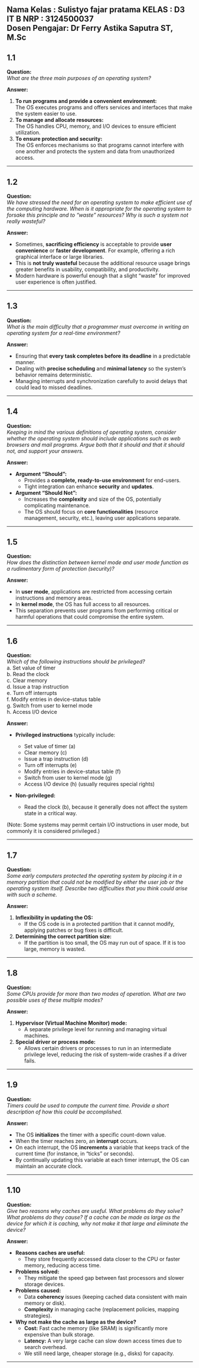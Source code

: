 Nama Kelas : Sulistyo fajar pratama
KELAS : D3 IT B
NRP : 3124500037      
**Dosen Pengajar:** Dr Ferry Astika Saputra ST, M.Sc
---

## 1.1  
**Question:**  
*What are the three main purposes of an operating system?*

**Answer:**  
1. **To run programs and provide a convenient environment:**  
   The OS executes programs and offers services and interfaces that make the system easier to use.  
2. **To manage and allocate resources:**  
   The OS handles CPU, memory, and I/O devices to ensure efficient utilization.  
3. **To ensure protection and security:**  
   The OS enforces mechanisms so that programs cannot interfere with one another and protects the system and data from unauthorized access.

---

## 1.2  
**Question:**  
*We have stressed the need for an operating system to make efficient use of the computing hardware. When is it appropriate for the operating system to forsake this principle and to “waste” resources? Why is such a system not really wasteful?*

**Answer:**  
- Sometimes, **sacrificing efficiency** is acceptable to provide **user convenience** or **faster development**. For example, offering a rich graphical interface or large libraries.  
- This is **not truly wasteful** because the additional resource usage brings greater benefits in usability, compatibility, and productivity.  
- Modern hardware is powerful enough that a slight “waste” for improved user experience is often justified.

---

## 1.3  
**Question:**  
*What is the main difficulty that a programmer must overcome in writing an operating system for a real-time environment?*

**Answer:**  
- Ensuring that **every task completes before its deadline** in a predictable manner.  
- Dealing with **precise scheduling** and **minimal latency** so the system’s behavior remains deterministic.  
- Managing interrupts and synchronization carefully to avoid delays that could lead to missed deadlines.

---

## 1.4  
**Question:**  
*Keeping in mind the various definitions of operating system, consider whether the operating system should include applications such as web browsers and mail programs. Argue both that it should and that it should not, and support your answers.*

**Answer:**  
- **Argument “Should”:**  
  - Provides a **complete, ready-to-use environment** for end-users.  
  - Tight integration can enhance **security** and **updates**.  
- **Argument “Should Not”:**  
  - Increases the **complexity** and size of the OS, potentially complicating maintenance.  
  - The OS should focus on **core functionalities** (resource management, security, etc.), leaving user applications separate.

---

## 1.5  
**Question:**  
*How does the distinction between kernel mode and user mode function as a rudimentary form of protection (security)?*

**Answer:**  
- In **user mode**, applications are restricted from accessing certain instructions and memory areas.  
- In **kernel mode**, the OS has full access to all resources.  
- This separation prevents user programs from performing critical or harmful operations that could compromise the entire system.

---

## 1.6  
**Question:**  
*Which of the following instructions should be privileged?*  
a. Set value of timer  
b. Read the clock  
c. Clear memory  
d. Issue a trap instruction  
e. Turn off interrupts  
f. Modify entries in device-status table  
g. Switch from user to kernel mode  
h. Access I/O device

**Answer:**  
- **Privileged instructions** typically include:  
  - Set value of timer (a)  
  - Clear memory (c)  
  - Issue a trap instruction (d)  
  - Turn off interrupts (e)  
  - Modify entries in device-status table (f)  
  - Switch from user to kernel mode (g)  
  - Access I/O device (h) (usually requires special rights)  

- **Non-privileged:**  
  - Read the clock (b), because it generally does not affect the system state in a critical way.

(Note: Some systems may permit certain I/O instructions in user mode, but commonly it is considered privileged.)

---

## 1.7  
**Question:**  
*Some early computers protected the operating system by placing it in a memory partition that could not be modified by either the user job or the operating system itself. Describe two difficulties that you think could arise with such a scheme.*

**Answer:**  
1. **Inflexibility in updating the OS:**  
   - If the OS code is in a protected partition that it cannot modify, applying patches or bug fixes is difficult.  
2. **Determining the correct partition size:**  
   - If the partition is too small, the OS may run out of space. If it is too large, memory is wasted.

---

## 1.8  
**Question:**  
*Some CPUs provide for more than two modes of operation. What are two possible uses of these multiple modes?*

**Answer:**  
1. **Hypervisor (Virtual Machine Monitor) mode:**  
   - A separate privilege level for running and managing virtual machines.  
2. **Special driver or process mode:**  
   - Allows certain drivers or processes to run in an intermediate privilege level, reducing the risk of system-wide crashes if a driver fails.

---

## 1.9  
**Question:**  
*Timers could be used to compute the current time. Provide a short description of how this could be accomplished.*

**Answer:**  
- The OS **initializes** the timer with a specific count-down value.  
- When the timer reaches zero, an **interrupt** occurs.  
- On each interrupt, the OS **increments** a variable that keeps track of the current time (for instance, in “ticks” or seconds).  
- By continually updating this variable at each timer interrupt, the OS can maintain an accurate clock.

---

## 1.10  
**Question:**  
*Give two reasons why caches are useful. What problems do they solve? What problems do they cause? If a cache can be made as large as the device for which it is caching, why not make it that large and eliminate the device?*

**Answer:**  
- **Reasons caches are useful:**  
  - They store frequently accessed data closer to the CPU or faster memory, reducing access time.  
- **Problems solved:**  
  - They mitigate the speed gap between fast processors and slower storage devices.  
- **Problems caused:**  
  - Data **coherency** issues (keeping cached data consistent with main memory or disk).  
  - **Complexity** in managing cache (replacement policies, mapping strategies).  
- **Why not make the cache as large as the device?**  
  - **Cost:** Fast cache memory (like SRAM) is significantly more expensive than bulk storage.  
  - **Latency:** A very large cache can slow down access times due to search overhead.  
  - We still need large, cheaper storage (e.g., disks) for capacity.

---
